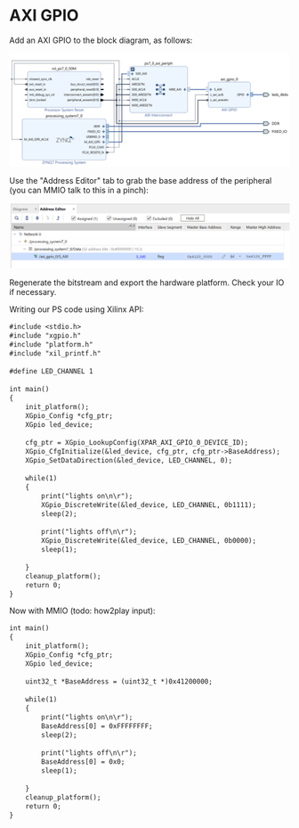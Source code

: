 # AXI GPIO

Add an AXI GPIO to the block diagram, as follows:

![blockdiagram](rsrc/AXI_1_bd.png)

Use the "Address Editor" tab to grab the base address of the peripheral (you can MMIO talk to this in a pinch):

![address_editor](rsrc/AXI_2_address_editor.png)

Regenerate the bitstream and export the hardware platform. Check your IO if necessary.

Writing our PS code using Xilinx API:

```
#include <stdio.h>
#include "xgpio.h"
#include "platform.h"
#include "xil_printf.h"

#define LED_CHANNEL 1

int main()
{
    init_platform();
    XGpio_Config *cfg_ptr;
    XGpio led_device;

    cfg_ptr = XGpio_LookupConfig(XPAR_AXI_GPIO_0_DEVICE_ID);
    XGpio_CfgInitialize(&led_device, cfg_ptr, cfg_ptr->BaseAddress);
    XGpio_SetDataDirection(&led_device, LED_CHANNEL, 0);

    while(1)
    {
    	print("lights on\n\r");
    	XGpio_DiscreteWrite(&led_device, LED_CHANNEL, 0b1111);
    	sleep(2);

    	print("lights off\n\r");
    	XGpio_DiscreteWrite(&led_device, LED_CHANNEL, 0b0000);
    	sleep(1);

    }
    cleanup_platform();
    return 0;
}
```

Now with MMIO (todo: how2play input):

```
int main()
{
    init_platform();
    XGpio_Config *cfg_ptr;
    XGpio led_device;

    uint32_t *BaseAddress = (uint32_t *)0x41200000;

    while(1)
    {
    	print("lights on\n\r");
    	BaseAddress[0] = 0xFFFFFFFF;
    	sleep(2);

    	print("lights off\n\r");
    	BaseAddress[0] = 0x0;
    	sleep(1);

    }
    cleanup_platform();
    return 0;
}
```
